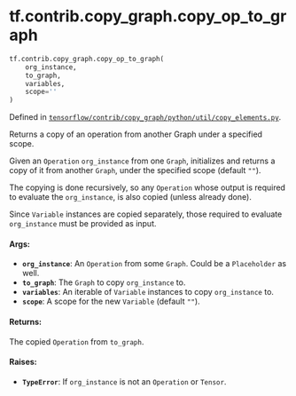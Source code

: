 <div itemscope itemtype="http://developers.google.com/ReferenceObject">
<meta itemprop="name" content="tf.contrib.copy_graph.copy_op_to_graph" />
<meta itemprop="path" content="Stable" />
</div>

# tf.contrib.copy_graph.copy_op_to_graph

``` python
tf.contrib.copy_graph.copy_op_to_graph(
    org_instance,
    to_graph,
    variables,
    scope=''
)
```



Defined in [`tensorflow/contrib/copy_graph/python/util/copy_elements.py`](https://www.tensorflow.org/code/tensorflow/contrib/copy_graph/python/util/copy_elements.py).

Returns a copy of an operation from another Graph under a specified scope.

Given an `Operation` `org_instance` from one `Graph`,
initializes and returns a copy of it from another `Graph`,
under the specified scope (default `""`).

The copying is done recursively, so any `Operation` whose output
is required to evaluate the `org_instance`, is also copied (unless
already done).

Since `Variable` instances are copied separately, those required
to evaluate `org_instance` must be provided as input.

#### Args:

* <b>`org_instance`</b>: An `Operation` from some `Graph`. Could be a
    `Placeholder` as well.
* <b>`to_graph`</b>: The `Graph` to copy `org_instance` to.
* <b>`variables`</b>: An iterable of `Variable` instances to copy `org_instance` to.
* <b>`scope`</b>: A scope for the new `Variable` (default `""`).


#### Returns:

The copied `Operation` from `to_graph`.


#### Raises:

* <b>`TypeError`</b>: If `org_instance` is not an `Operation` or `Tensor`.